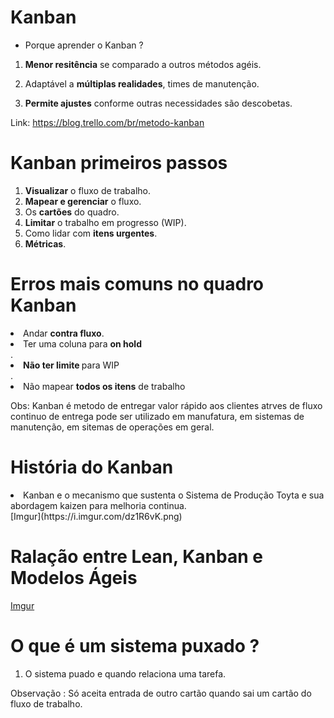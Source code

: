 # Kanban

- Porque aprender o Kanban ?

1. <b>Menor resitência</b> se comparado a outros métodos agéis.

2. Adaptável a <b>múltiplas realidades</b>, times de manutenção.

3. <b>Permite ajustes</b> conforme outras necessidades são descobetas.

Link: https://blog.trello.com/br/metodo-kanban

# Kanban primeiros passos 

1. <b>Visualizar</b> o fluxo de trabalho.
2. <b>Mapear e gerenciar</b> o fluxo.
3. Os <b>cartões</b> do quadro. 
4. <b>Limitar</b> o trabalho em progresso (WIP).
5. Como lidar com <b>itens urgentes</b>.
6. <b>Métricas</b>.

# Erros mais comuns no quadro Kanban

<li> Andar <b>contra fluxo</b>.
<li>Ter uma coluna para <b>on hold</b></li>.
<li><b>Não ter limite </b> para WIP</li>.
<li>Não mapear <b>todos os itens</b> de trabalho</li>

Obs: Kanban é metodo de entregar valor rápido aos clientes atrves de fluxo continuo de entrega pode ser utilizado em manufatura, em sistemas de manutenção, em sitemas de operações em geral.

# História do Kanban
<li>Kanban e o mecanismo que sustenta o Sistema de Produção Toyta e sua abordagem kaizen para melhoria continua.</li>
[Imgur](https://i.imgur.com/dz1R6vK.png)

# Ralação entre Lean, Kanban e Modelos Ágeis

[Imgur](https://i.imgur.com/LkBglIB.png)

# O que é um sistema puxado ?

1. O sistema puado e quando relaciona uma tarefa.

Observação : Só aceita entrada de outro cartão quando sai um cartão do fluxo de trabalho.



